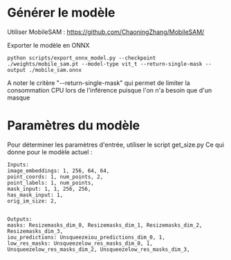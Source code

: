 # Générer le modèle
Utiliser MobileSAM : https://github.com/ChaoningZhang/MobileSAM/

Exporter le modèle en ONNX
```
python scripts/export_onnx_model.py --checkpoint ./weights/mobile_sam.pt --model-type vit_t --return-single-mask --output ./mobile_sam.onnx
```
A noter le critère "--return-single-mask" qui permet de limiter la consommation CPU lors de l'inférence puisque l'on n'a besoin que d'un masque


# Paramètres du modèle

Pour déterminer les paramètres d'entrée, utiliser le script get_size.py
Ce qui donne pour le modèle actuel :

```
Inputs:
image_embeddings: 1, 256, 64, 64, 
point_coords: 1, num_points, 2, 
point_labels: 1, num_points, 
mask_input: 1, 1, 256, 256, 
has_mask_input: 1, 
orig_im_size: 2, 


Outputs:
masks: Resizemasks_dim_0, Resizemasks_dim_1, Resizemasks_dim_2, Resizemasks_dim_3, 
iou_predictions: Unsqueezeiou_predictions_dim_0, 1, 
low_res_masks: Unsqueezelow_res_masks_dim_0, 1, Unsqueezelow_res_masks_dim_2, Unsqueezelow_res_masks_dim_3, 
```